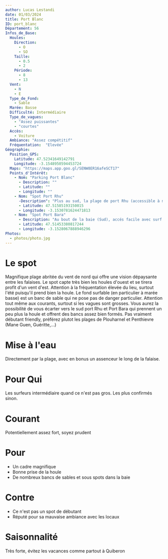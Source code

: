 ```yaml
---
author: Lucas Lestandi
date: 01/03/2024
title: Port Blanc
ID: port_blanc
Département: 56
Infos_de_Base:
  Houles:
    Direction:
      - O
      - SO
    Taille:
      - 0.5
      - 2
    Période:
      - 8
      - 13
  Vent:
    - N
    - E
  Type_de_Fond:
    - Sable
  Marée: Basse
  Difficulté: Intermédiaire
  Type_de_vagues:
    - "Assez puissantes"
    - "courtes"
  Accès:
    - Voiture
  Ambiance: "Assez compétitif"
  Fréquentation:  "Elevée"
Géographie:
  Position_GPS:
    Latitude: 47.52341649142791
    Longitude: -3.1548950594453724
  Maps: "https://maps.app.goo.gl/SENW8ER16afeSCT17"
  Points_d'Intérêt:
    - Nom: "Parking Port Blanc"
      - Description: ""
      - Latitude: ""
      - Longitude: ""
    - Nom: "Spot Port Rhu"
      -Description": "Plus au sud, la plage de port Rhu (accessible à marée basse ou par la falaise)"
      - Latitude: 47.51585193150015
      - Longitude: -3.1530781624471813
    - Nom: "Spot Port Bara"
      - Description: "Au bout de la baie (Sud), accés facile avec surf autour du petit rocher"
      - Latitude: 47.51453380817244
      - Longitude: -3.1528067888946296
Photos:
  - photos/photo.jpg
---
```


# Le spot
Magnifique plage abritée du vent de nord qui offre une vision dépaysante entre les falaises. Le spot capte très bien les houles d'ouest et se tirera profit d'un vent d'est. Attention à la fréquentation élevée du lieu, surtout l'été puisqu'il prend bien la houle. Le fond surfable (en particulier à marée basse) est un banc de sable qui ne pose pas de danger particulier. Attention tout même aux courants, surtout si les vagues sont grosses. Vous aurez la possibilité de vous écarter vers le sud port Rhu et Port Bara qui prennent un peu plus la houle et offrent des bancs assez bien formés. Pas vraiment débutant friendly, préférez plutot les plages de Plouharnel et Penthievre (Mane Guen, Guéritte,...)

# Mise à l'eau
Directement par la plage, avec en bonus un assenceur le long de la falaise.


# Pour Qui
Les surfeurs intermédiaire quand ce n'est pas gros. Les plus confirmés sinon.

# Courant
Potentiellement assez fort, soyez prudent

# Pour
- Un cadre magnifique
- Bonne prise de la houle
- De nombreux bancs de sables et sous spots dans la baie

# Contre
- Ce n'est pas un spot de débutant
- Réputé pour sa mauvaise ambiance avec les locaux

# Saisonnalité
Très forte, évitez les vacances comme partout à Quiberon